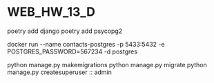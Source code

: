 # WEB_HW_13_D

poetry add django
poetry add psycopg2

docker run --name contacts-postgres -p 5433:5432 -e POSTGRES_PASSWORD=567234 -d postgres

python manage.py makemigrations
python manage.py migrate
python manage.py createsuperuser :: admin
